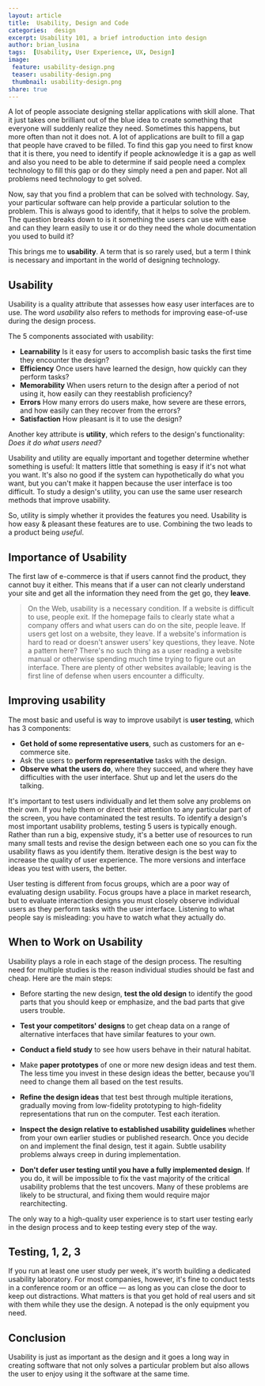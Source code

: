 ```yaml
---
layout: article
title:  Usability, Design and Code
categories:  design
excerpt: Usability 101, a brief introduction into design
author: brian_lusina
tags:  [Usability, User Experience, UX, Design]
image:
 feature: usability-design.png
 teaser: usability-design.png
 thumbnail: usability-design.png
share: true
---
```


A lot of people associate designing stellar applications with skill alone. That it just takes one brilliant out of the blue idea to create something that everyone will suddenly realize they need. Sometimes this happens, but more often than not it does not. A lot of applications are built to fill a gap that people have craved to be filled. To find this gap you need to first know that it is there, you need to identify if people acknowledge it is a gap as well and also you need to be able to determine if said people need a complex technology to fill this gap or do they simply need a pen and paper. Not all problems need technology to get solved.

Now, say that you find a problem that can be solved with technology. Say, your particular software can help provide a particular solution to the problem. This is always good to identify, that it helps to solve the problem. The question breaks down to is it something the users can use with ease and can they learn easily to use it or do they need the whole documentation you used to build it?

This brings me to **usability**. A term that is so rarely used, but a term I think is necessary and important in the world of designing technology.

## Usability

Usability is a quality attribute that assesses how easy user interfaces are to use. The word *usability* also refers to methods for improving ease-of-use during the design process.

The 5 components associated with usability:

+ **Learnability** Is it easy for users to accomplish basic tasks the first time they encounter the design?
+ **Efficiency** Once users have learned the design, how quickly can they perform tasks?
+ **Memorability** When users return to the design after a period of not using it, how easily can they reestablish proficiency?
+ **Errors** How many errors do users make, how severe are these errors, and how easily can they recover from the errors?
+ **Satisfaction** How pleasant is it to use the design?

Another key attribute is **utility**, which refers to the design's functionality: *Does it do what users need?*

Usability and utility are equally important and together determine whether something is useful: It matters little that something is easy if it's not what you want. It's also no good if the system can hypothetically do what you want, but you can't make it happen because the user interface is too difficult. To study a design's utility, you can use the same user research methods that improve usability.

So, utility is simply whether it provides the features you need. Usability is how easy & pleasant these features are to use. Combining the two leads to a product being *useful*.

## Importance of Usability

The first law of e-commerce is that if users cannot find the product, they cannot buy it either. This means that if a user can not clearly understand your site and get all the information they need from the get go, they **leave**.

> On the Web, usability is a necessary condition. If a website is difficult to use, people exit. If the homepage fails to clearly state what a company offers and what users can do on the site, people leave. If users get lost on a website, they leave. If a website's information is hard to read or doesn't answer users' key questions, they leave. Note a pattern here? There's no such thing as a user reading a website manual or otherwise spending much time trying to figure out an interface. There are plenty of other websites available; leaving is the first line of defense when users encounter a difficulty.


## Improving usability

The most basic and useful is way to improve usabilyt is **user testing**, which has 3 components:

+ **Get hold of some representative users**, such as customers for an e-commerce site.
+ Ask the users to **perform representative** tasks with the design.
+ **Observe what the users do**, where they succeed, and where they have difficulties with the user interface. Shut up and let the users do the talking.

It's important to test users individually and let them solve any problems on their own. If you help them or direct their attention to any particular part of the screen, you have contaminated the test results.
To identify a design's most important usability problems, testing 5 users is typically enough. Rather than run a big, expensive study, it's a better use of resources to run many small tests and revise the design between each one so you can fix the usability flaws as you identify them. Iterative design is the best way to increase the quality of user experience. The more versions and interface ideas you test with users, the better.

User testing is different from focus groups, which are a poor way of evaluating design usability. Focus groups have a place in market research, but to evaluate interaction designs you must closely observe individual users as they perform tasks with the user interface. Listening to what people say is misleading: you have to watch what they actually do.

## When to Work on Usability

Usability plays a role in each stage of the design process. The resulting need for multiple studies is the reason individual studies should be fast and cheap. Here are the main steps:

+ Before starting the new design, **test the old design** to identify the good parts that you should keep or emphasize, and the bad parts that give users trouble.

+ **Test your competitors' designs** to get cheap data on a range of alternative interfaces that have similar features to your own.

+ **Conduct a field study** to see how users behave in their natural habitat.

+ Make **paper prototypes** of one or more new design ideas and test them. The less time you invest in these design ideas the better, because you'll need to change them all based on the test results.

+ **Refine the design ideas** that test best through multiple iterations, gradually moving from low-fidelity prototyping to high-fidelity representations that run on the computer. Test each iteration.

+ **Inspect the design relative to established usability guidelines** whether from your own earlier studies or published research.
Once you decide on and implement the final design, test it again. Subtle usability problems always creep in during implementation.

+ **Don't defer user testing until you have a fully implemented design**. If you do, it will be impossible to fix the vast majority of the critical usability problems that the test uncovers. Many of these problems are likely to be structural, and fixing them would require major rearchitecting.

The only way to a high-quality user experience is to start user testing early in the design process and to keep testing every step of the way.

## Testing, 1, 2, 3

If you run at least one user study per week, it's worth building a dedicated usability laboratory. For most companies, however, it's fine to conduct tests in a conference room or an office — as long as you can close the door to keep out distractions. What matters is that you get hold of real users and sit with them while they use the design. A notepad is the only equipment you need.

## Conclusion

Usability is just as important as the design and it goes a long way in creating software that not only solves a particular problem but also allows the user to enjoy using it the software at the same time.

